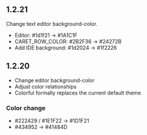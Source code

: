 ## 1.2.21

Change text editor background-color.

* Editor: #1d1f21 -> #1A1C1F
* CARET_ROW_COLOR: #2B2F36 -> #24272B
* Add IDE background: #1d2024 -> #1f2226

## 1.2.20

* Change editor background-color
* Adjust color relationships
* Colorful formally replaces the current default theme

### Color change

* #222429 / #1E1F22 -> #1D1F21
* #434952 -> #41484D
